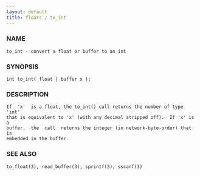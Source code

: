 ```yaml
---
layout: default
title: floats / to_int
---
```






### NAME
    to_int - convert a float or buffer to an int


### SYNOPSIS
    int to_int( float | buffer x );


### DESCRIPTION
    If  'x'  is a float, the to_int() call returns the number of type 'int'
    that is equivalent to 'x' (with any decimal stripped off).  If 'x' is a
    buffer,  the  call  returns the integer (in network-byte-order) that is
    embedded in the buffer.


### SEE ALSO
    to_float(3), read_buffer(3), sprintf(3), sscanf(3)



